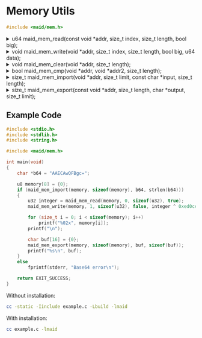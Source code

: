<!---
 *  This file is part of libmaid
 *
 *  Libmaid is free software; you can redistribute it and/or
 *  modify it under the terms of the GNU Lesser General Public
 *  License as published by the Free Software Foundation; either
 *  version 2.1 of the License, or (at your option) any later version.
 *
 *  Libmaid is distributed in the hope that it will be useful,
 *  but WITHOUT ANY WARRANTY; without even the implied warranty of
 *  MERCHANTABILITY or FITNESS FOR A PARTICULAR PURPOSE.
 *  See the GNU Lesser General Public License for more details.
 *
 *  You should have received a copy of the GNU Lesser General Public
 *  License along with libmaid; if not, see <https://www.gnu.org/licenses/>.
--->

# Memory Utils

```c
#include <maid/mem.h>
```

<details>
<summary>u64 maid_mem_read(const void *addr, size_t index,
                           size_t length, bool big); </summary>
Reads integer from memory

### Parameters
| name   | description          |
|--------|----------------------|
| addr   | Memory to be read    |
| index  | Index of the item    |
| length | Length of every item |
| big    | Little/Big endianess |

### Return value
| case   | description   |
|--------|---------------|
| Always | Integer value |

</details>

<details>
<summary>void maid_mem_write(void *addr, size_t index,
                             size_t length, bool big, u64 data); </summary>
Writes integer to memory

### Parameters
| name   | description             |
|--------|-------------------------|
| addr   | Memory to be written on |
| index  | Index of the item       |
| length | Length of every item    |
| big    | Little/Big endianess    |
| data   | Integer value           |

</details>

<details>
<summary>void maid_mem_clear(void *addr, size_t length); </summary>
Clears memory

### Parameters
| name   | description          |
|--------|----------------------|
| addr   | Memory to be cleared |
| length | Length to clear      |

</details>

<details>
<summary>bool maid_mem_cmp(void *addr, void *addr2, size_t length); </summary>
Compares two blocks of memory

### Parameters
| name   | description       |
|--------|-------------------|
| addr   | Memory block 1    |
| addr2  | Memory block 2    |
| length | Length to compare |

### Return value
| case       | description |
|------------|-------------|
| Equal      | True        |
| Not Equal  | False       |

</details>

<details>
<summary>size_t maid_mem_import(void *addr, size_t limit,
                                const char *input, size_t length); </summary>
Imports base64 as memory

### Parameters
| name   | description            |
|--------|------------------------|
| addr   | Memory buffer          |
| limit  | Memory buffer limit    |
| input  | Base64 to be imported  |
| length | Length to be imported  |

### Return value
| case    | description |
|---------|-------------|
| Success | Bytes read  |
| Error   | 0           |

</details>

<details>
<summary>size_t maid_mem_export(const void *addr, size_t length,
                                char *output, size_t limit); </summary>
Exports memory as base64

### Parameters
| name   | description            |
|--------|------------------------|
| addr   | Memory to be exported  |
| length | Length to be exported  |
| output | Base64 buffer          |
| limit  | Base64 buffer limit    |

### Return value
| case   | description   |
|--------|---------------|
| Always | Bytes written |

</details>

## Example Code

```c
#include <stdio.h>
#include <stdlib.h>
#include <string.h>

#include <maid/mem.h>

int main(void)
{
    char *b64 = "AAECAwQFBgc=";

    u8 memory[8] = {0};
    if (maid_mem_import(memory, sizeof(memory), b64, strlen(b64)))
    {
        u32 integer = maid_mem_read(memory, 0, sizeof(u32), true);
        maid_mem_write(memory, 1, sizeof(u32), false, integer ^ 0xed0cee0e);

        for (size_t i = 0; i < sizeof(memory); i++)
            printf("%02x", memory[i]);
        printf("\n");

        char buf[16] = {0};
        maid_mem_export(memory, sizeof(memory), buf, sizeof(buf));
        printf("%s\n", buf);
    }
    else
        fprintf(stderr, "Base64 error\n");

    return EXIT_SUCCESS;
}
```

Without installation:
```sh
cc -static -Iinclude example.c -Lbuild -lmaid
```

With installation:
```sh
cc example.c -lmaid
```
